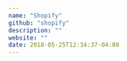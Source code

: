 ```yaml
---
name: "Shopify"
github: "shopify"
description: ""
website: ""
date: 2018-05-25T12:34:37-04:00
---
```

